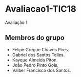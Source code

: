 # Avaliacao1-TIC18
Avaliação 1

## Membros do grupo

* Felipe Gregue Chaves Pires.
* Gabriel dos Santos Telles.
* Kayque Almeida Piton.
* João Pedro Pinto Gois.
* Valber Francisco dos Santos.
